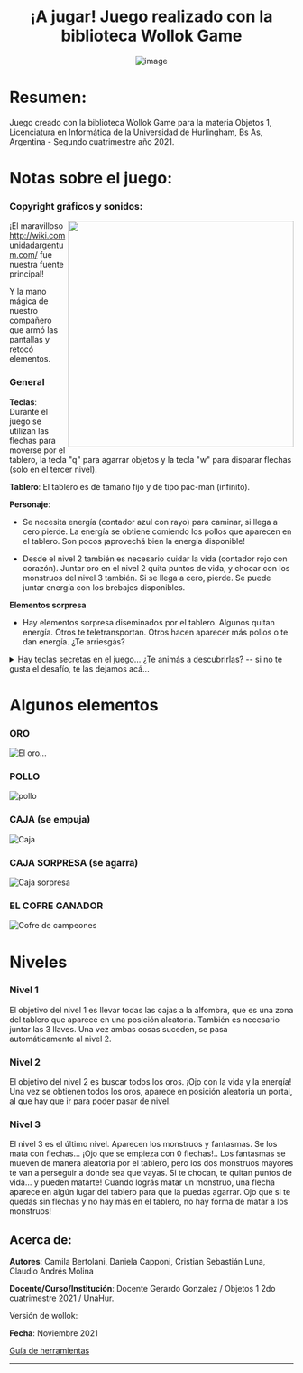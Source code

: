 <div align="center">
  
# ¡A jugar!  Juego realizado con la biblioteca Wollok Game

 
![image](https://media.giphy.com/media/PAFmlWCsSrWuWNhW2T/giphy.gif)
  
</div> 

# Resumen:
Juego creado con la biblioteca Wollok Game para la materia Objetos 1, Licenciatura en Informática de la Universidad de Hurlingham, Bs As, Argentina - Segundo cuatrimestre año 2021.

# Notas sobre el juego:

### Copyright gráficos y sonidos:

<img align='right' src="https://images-wixmp-ed30a86b8c4ca887773594c2.wixmp.com/f/be4ca691-6955-4140-9557-bdab8990fd91/d7rws92-6b4ef4fd-0558-4333-819f-807144c14902.jpg?token=eyJ0eXAiOiJKV1QiLCJhbGciOiJIUzI1NiJ9.eyJzdWIiOiJ1cm46YXBwOjdlMGQxODg5ODIyNjQzNzNhNWYwZDQxNWVhMGQyNmUwIiwiaXNzIjoidXJuOmFwcDo3ZTBkMTg4OTgyMjY0MzczYTVmMGQ0MTVlYTBkMjZlMCIsIm9iaiI6W1t7InBhdGgiOiJcL2ZcL2JlNGNhNjkxLTY5NTUtNDE0MC05NTU3LWJkYWI4OTkwZmQ5MVwvZDdyd3M5Mi02YjRlZjRmZC0wNTU4LTQzMzMtODE5Zi04MDcxNDRjMTQ5MDIuanBnIn1dXSwiYXVkIjpbInVybjpzZXJ2aWNlOmZpbGUuZG93bmxvYWQiXX0.iUc2RwlH1b3VATeKVvNGtY_phl9hIzGYfw60QzwxRf4" width="400">

¡El maravilloso http://wiki.comunidadargentum.com/ fue nuestra fuente principal!





Y la mano mágica de nuestro compañero que armó las pantallas y retocó elementos.

### General

**Teclas**: Durante el juego se utilizan las flechas para moverse por el tablero, la tecla "q" para agarrar objetos y la tecla "w" para disparar flechas (solo en el tercer nivel).

**Tablero**: El tablero es de tamaño fijo y de tipo pac-man (infinito).

**Personaje**: 
- Se necesita energía (contador azul con rayo) para caminar, si llega a cero pierde. La energía se obtiene comiendo los pollos que aparecen en el tablero. Son pocos ¡aprovechá bien la energía disponible!

- Desde el nivel 2 también es necesario cuidar la vida (contador rojo con corazón). Juntar oro en el nivel 2 quita puntos de vida, y chocar con los monstruos del nivel 3 también. Si se llega a cero, pierde. Se puede juntar energía con los brebajes disponibles.

**Elementos sorpresa**
- Hay elementos sorpresa diseminados por el tablero. Algunos quitan energía. Otros te teletransportan. Otros hacen aparecer más pollos o te dan energía. ¿Te arriesgás?
<details>
  <summary>
    Hay teclas secretas en el juego... ¿Te animás a descubrirlas? -- si no te gusta el desafío, te las dejamos acá...</summary>
La tecla `n` te da pistas sobre el estado del nivel...
La combinación de `shift` con el `2` o con el `3` te lleva directo a esos niveles.
Estés en el nivel que estés, podés pasarlo presionando `z`
</details>

# Algunos elementos

### ORO
![El oro...](https://user-images.githubusercontent.com/82007389/144206605-7c4ecd4b-0282-4184-be23-072e3eed7bf2.png)

### POLLO
![pollo](https://user-images.githubusercontent.com/82007389/144206653-af4c7363-5c62-4855-ab23-e2343e90fc39.png)

### CAJA (se empuja)
![Caja](https://user-images.githubusercontent.com/82007389/144206417-59e72e1f-de4d-42c2-94e3-652d78c3092d.png)

### CAJA SORPRESA (se agarra)
![Caja sorpresa](https://user-images.githubusercontent.com/82007389/144206379-dc9ecb93-d2ff-446c-bed7-a26f692130dc.png)

### EL COFRE GANADOR
![Cofre de campeones](https://user-images.githubusercontent.com/82007389/144206449-9240e9a9-7acd-4d2f-8231-8976a54cec83.png)

# Niveles

### Nivel 1

El objetivo del nivel 1 es llevar todas las cajas a la alfombra, que es una zona del tablero que aparece en una posición aleatoria. También es necesario juntar las 3 llaves. Una vez ambas cosas suceden, se pasa automáticamente al nivel 2.

### Nivel 2

El objetivo del nivel 2 es buscar todos los oros. ¡Ojo con la vida y la energía! Una vez se obtienen todos los oros, aparece en posición aleatoria un portal, al que hay que ir para poder pasar de nivel.

### Nivel 3

El nivel 3 es el último nivel. Aparecen los monstruos y fantasmas. Se los mata con flechas... ¡Ojo que se empieza con 0 flechas!.. Los fantasmas se mueven de manera aleatoria por el tablero, pero los dos monstruos mayores te van a perseguir a donde sea que vayas. Si te chocan, te quitan puntos de vida... y pueden matarte! Cuando lográs matar un monstruo, una flecha aparece en algún lugar del tablero para que la puedas agarrar. Ojo que si te quedás sin flechas y no hay más en el tablero, no hay forma de matar a los monstruos!



## Acerca de:

**Autores**: Camila Bertolani, Daniela Capponi, Cristian Sebastián Luna, Claudio Andrés Molina

**Docente/Curso/Institución**: Docente Gerardo Gonzalez / Objetos 1 2do cuatrimestre 2021 / UnaHur.

Versión de wollok:

**Fecha**: Noviembre 2021

[Guía de herramientas](https://www.wollok.org/documentacion/conceptos/)


------




